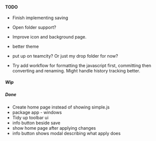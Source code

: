 
#### TODO
- Finish implementing saving
- Open folder support?

- Improve icon and background page.
- better theme

- put up on teamcity? Or just my drop folder for now?

- Try add workflow for formatting the javascript first, committing then converting and renaming. Might handle history tracking better.


##### Wip


##### Done
- Create home page instead of showing simple.js
- package app - windows
- Tidy up toolbar ui
- info button beside save
- show home page after applying changes
- info button shows modal describing what apply does